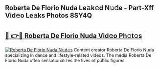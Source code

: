 ## Roberta De Florio Nuda Le𝚊k𝚎d N𝚞𝚍e - Part-Xff Vid𝚎o Le𝚊ks Photos 8SY4Q

# <h2><a href="http://fbb5xg.evod.top/?m=Roberta+De+Florio+Nuda">🔗 👉🔴 Roberta De Florio Nuda Vid𝚎o Ph𝚘t𝚘s</a></h2>

[![Roberta De Florio Nuda N𝚞d𝚎s](https://i.imgur.com/8V9OHl7.gif)](http://fbb5xg.evod.top/?m=Roberta+De+Florio+Nuda)
Content creator Roberta De Florio Nuda specializing in dance and lifestyle-related videos. The media Roberta De Florio Nuda often sensationalizes the lives of public figures. 
